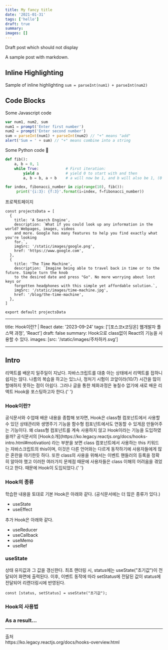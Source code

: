 ```yaml
---
title: My fancy title
date: '2021-01-31'
tags: ['hello']
draft: true
summary:
images: []
---
```


Draft post which should not display

A sample post with markdown.

## Inline Highlighting

Sample of inline highlighting `sum = parseInt(num1) + parseInt(num2)`

## Code Blocks

Some Javascript code

```javascript
var num1, num2, sum
num1 = prompt('Enter first number')
num2 = prompt('Enter second number')
sum = parseInt(num1) + parseInt(num2) // "+" means "add"
alert('Sum = ' + sum) // "+" means combine into a string
```

Some Python code 🐍

```python
def fib():
    a, b = 0, 1
    while True:            # First iteration:
        yield a            # yield 0 to start with and then
        a, b = b, a + b    # a will now be 1, and b will also be 1, (0 + 1)

for index, fibonacci_number in zip(range(10), fib()):
     print('{i:3}: {f:3}'.format(i=index, f=fibonacci_number))
```

프로젝트페이지

```
const projectsData = [
  {
    title: 'A Search Engine',
    description: `What if you could look up any information in the world? Webpages, images, videos
    and more. Google has many features to help you find exactly what you're looking
    for.`,
    imgSrc: '/static/images/google.png',
    href: 'https://www.google.com',
  },
  {
    title: 'The Time Machine',
    description: `Imagine being able to travel back in time or to the future. Simple turn the knob
    to the desired date and press "Go". No more worrying about lost keys or
    forgotten headphones with this simple yet affordable solution.`,
    imgSrc: '/static/images/time-machine.jpg',
    href: '/blog/the-time-machine',
  },
]

export default projectsData

```

---

title: Hook이란? | React
date: '2023-09-24'
tags: ['[포스코x코딩온] 웹개발자 풀스택 과정', 'React']
draft: false
summary: Hook으로 class없이 React의 기능을 사용할 수 있다.
images: [src: '/static/images/주차하카.svg']

---

<h2>Intro</h2>
리액트를 배운지 일주일이 지났다. 자바스크립트를 대충 아는 상태에서 리액트를 접하니 쉽지는 않다. 나름의
복습을 하고는 있느나, 정처기 시험이 코앞이라(10/7) 시간을 많이 할애하지 못하는 점이 아쉽다. 그러나 글을
통한 체화과정은 놓칠수 없기에 새로 배운 리액트 Hook을 포스팅하고자 한다.{' '}

<h3>Hook이란?</h3>
공식문서와 수업때 배운 내용을 종합해 보자면, Hook은 class형 컴포넌트에서 사용할 수 있던 상태관리와 생명주기
기능을 함수형 컴포넌트에서도 연동할 수 있게끔 만들어주는 기능이다. 왜 class형 컴포넌트를 계속 사용하지
않고 Hook이라는 기능을 도입하였을까? 공식문서의 [Hook소개](https://ko.legacy.reactjs.org/docs/hooks-intro.html#motivation)
라는 부분을 보면 class 컴포넌트에서 사용하는 this 키워드는 자바스크립트의 this이며, 이것은 다른 언어와는
다르게 동작하기에 사용자들에게 많은 혼란을 야기한듯 하다. 또한 class의 사용을 위해서는 이벤트 핸들러의
등록을 정확히 알아야 했고 이러한 여러가지 문제점 때문에 사용자들은 class 이해의 어려움을 겪었다고 한다.
때문에 Hook이 도입되었다.{' '}

<h3>Hook의 종류</h3>
학습한 내용을 토대로 기본 Hook은 아래와 같다. (공식문서에는 더 많은 종류가 있다.)

- useState
- useEffect

추가 Hook은 아래와 같다.

- useReducer
- useCallback
- useMemo
- useRef

<h3>useState</h3>

상태 유지값과 그 값을 갱신한다.
최초 랜더링 시, status에는 useState("초기값")이 전달되어 화면에 출력된다. 이후, 이벤트 동작에 따라 setStatus에 전달된 값이 status에 전달되어 리랜더링시에 반영된다.

```
const [status, setStatus] = useState("초기값");
```

<h3>Hook의 사용법</h3>

<h3>As a result...</h3>

<hr />
출처 <br />
https://ko.legacy.reactjs.org/docs/hooks-overview.html
